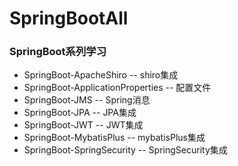 # SpringBootAll 

### SpringBoot系列学习
* SpringBoot-ApacheShiro -- shiro集成
* SpringBoot-ApplicationProperties -- 配置文件
* SpringBoot-JMS -- Spring消息
* SpringBoot-JPA -- JPA集成
* SpringBoot-JWT -- JWT集成
* SpringBoot-MybatisPlus -- mybatisPlus集成
* SpringBoot-SpringSecurity -- SpringSecurity集成
